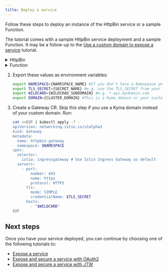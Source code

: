 ```yaml
---
title: Deploy a service
---
```


Follow these steps to deploy an instance of the HttpBin service or a sample Function.

The tutorial comes with a sample HttpBin service deployment and a sample Function. It may be a follow-up to the [Use a custom domain to expose a service](./apix-01-own-domain.md) tutorial.

<div tabs>

  <details>
  <summary>
  HttpBin
  </summary>

1. Deploy an instance of the HttpBin service in your Namespace:

   ```bash
   kubectl -n ${NAMESPACE_NAME} create -f https://raw.githubusercontent.com/istio/istio/master/samples/httpbin/httpbin.yaml
   ```

  </details>

  <details>
  <summary>
 Function
  </summary>

1. Create a Function in your Namespace using the [supplied code](./assets/function.yaml):

   ```shell
   kubectl -n ${NAMESPACE_NAME} apply -f https://raw.githubusercontent.com/kyma-project/kyma/main/docs/03-tutorials/assets/function.yaml
   ```

  </details>
</div>

2. Export these values as environment variables:

   ```bash
   export NAMESPACE={NAMESPACE_NAME} #If you don't have a Namspeace yet, create one.
   export TLS_SECRET={SECRET_NAME} #e.g. use the TLS_SECRET from your Certificate CR i.e. httpbin-tls-credentials.
   export WILDCARD={WILDCRAD_SUBDOMAIN} #e.g. *.api.mydomain.com
   export DOMAIN={CLUSTER_DOMAIN} #This is a Kyma domain or your custom subdomain e.g. api.mydomain.com.
   ```

3. Create a Gateway CR. Skip this step if you use a Kyma domain instead of your custom domain. Run:

   ```bash
   cat <<EOF | kubectl apply -f -
   apiVersion: networking.istio.io/v1alpha3
   kind: Gateway
   metadata:
     name: httpbin-gateway
     namespace: $NAMESPACE
   spec:
     selector:
       istio: ingressgateway # Use Istio Ingress Gateway as default
     servers:
       - port:
           number: 443
           name: https
           protocol: HTTPS
         tls:
           mode: SIMPLE
           credentialName: $TLS_SECRET
         hosts:
           - "$WILDCARD"
   EOF
   ```

## Next steps

Once you have your service deployed, you can continue by choosing one of the following tutorials to:

- [Expose a service](../../../03-tutorials/00-api-exposure/apix-02-expose-service-apigateway.md)
- [Expose and secure a service with OAuth2](../../../03-tutorials/00-api-exposure/apix-03-expose-and-secure-service-oauth2.md)
- [Expose and secure a service with JTW](../../../03-tutorials/00-api-exposure/apix-04-expose-and-secure-service-jwt.md)
